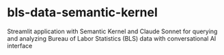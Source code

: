 # bls-data-semantic-kernel
Streamlit application with Semantic Kernel and Claude Sonnet for querying and analyzing Bureau of Labor Statistics (BLS) data with conversational AI interface
